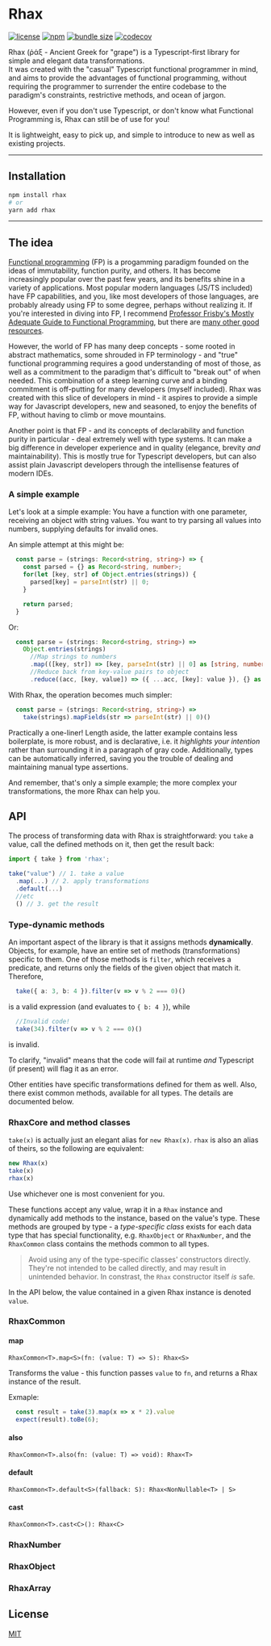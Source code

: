 # Rhax
[![license](https://img.shields.io/github/license/rhaxjs/rhax?color=blue)](https://choosealicense.com/licenses/mit/)
[![npm](https://img.shields.io/npm/v/rhax?logo=npm&color=CB3837)](https://www.npmjs.com/package/rhax)
[![bundle size](https://img.shields.io/bundlephobia/minzip/rhax?color=green)](https://bundlephobia.com/result?p=rhax)
[![codecov](https://codecov.io/gh/rhaxjs/rhax/branch/main/graph/badge.svg?token=2nQUFAqZ24)](https://codecov.io/gh/rhaxjs/rhax)

Rhax (ῥάξ - Ancient Greek for "grape") is a Typescript-first library for simple and elegant data transformations.<br/>
It was created with the "casual" Typescript functional programmer in mind, and aims to provide the advantages of functional programming, without requiring the programmer to surrender the entire codebase to the paradigm's constraints, restrictive methods, and ocean of jargon.

However, even if you don't use Typescript, or don't know what Functional Programming is, Rhax can still be of use for you!

It is lightweight, easy to pick up, and simple to introduce to new as well as existing projects.

---

## Installation
```bash
npm install rhax
# or
yarn add rhax
```
---
## The idea
[Functional programming](https://hackr.io/blog/functional-programming) (FP) is a progamming paradigm founded on the ideas of immutability, function purity, and others. It has become increasingly popular over the past few years, and its benefits shine in a variety of applications. Most popular modern languages (JS/TS included) have FP capabilities, and you, like most developers of those languages, are probably already using FP to some degree, perhaps without realizing it. If you're interested in diving into FP, I recommend [Professor Frisby's Mostly Adequate Guide to Functional Programming](https://mostly-adequate.gitbook.io/mostly-adequate-guide/), but there are [many other good resources](https://github.com/xgrommx/awesome-functional-programming).

However, the world of FP has many deep concepts - some rooted in abstract mathematics, some shrouded in FP terminology - and "true" functional programming requires a good understanding of most of those, as well as a commitment to the paradigm that's difficult to "break out" of when needed. This combination of a steep learning curve and a binding commitment is off-putting for many developers (myself included). Rhax was created with this slice of developers in mind - it aspires to provide a simple way for Javascript developers, new and seasoned, to enjoy the benefits of FP, without having to climb or move mountains.

Another point is that FP - and its concepts of declarability and function purity in particular - deal extremely well with type systems. It can make a big difference in developer experience and in quality (elegance, brevity _and_ maintainability). This is mostly true for Typescript developers, but can also assist plain Javascript developers through the intellisense features of modern IDEs.

### A simple example

Let's look at a simple example:
You have a function with one parameter, receiving an object with string values. You want to try parsing all values into numbers, supplying defaults for invalid ones.

An simple attempt at this might be:
```ts
  const parse = (strings: Record<string, string>) => {
    const parsed = {} as Record<string, number>;
    for(let [key, str] of Object.entries(strings)) {
      parsed[key] = parseInt(str) || 0;
    }

    return parsed;
  }
```
Or:
```ts
  const parse = (strings: Record<string, string>) => 
    Object.entries(strings)
      //Map strings to numbers
      .map(([key, str]) => [key, parseInt(str) || 0] as [string, number])
      //Reduce back from key-value pairs to object
      .reduce((acc, [key, value]) => ({ ...acc, [key]: value }), {} as Record<string, number>)
```

With Rhax, the operation becomes much simpler:
```ts
  const parse = (strings: Record<string, string>) => 
    take(strings).mapFields(str => parseInt(str) || 0)()
```

Practically a one-liner!
Length aside, the latter example contains less boilerplate, is more robust, and is declarative, i.e. it _highlights your intention_ rather than surrounding it in a paragraph of gray code. Additionally, types can be automatically inferred, saving you the trouble of dealing and maintaining manual type assertions.

And remember, that's only a simple example; the more complex your transformations, the more Rhax can help you.

## API

The process of transforming data with Rhax is straightforward: you `take` a value, call the defined methods on it, then get the result back:

```ts
import { take } from 'rhax';

take("value") // 1. take a value
  .map(...) // 2. apply transformations
  .default(...)
  //etc
  () // 3. get the result
```

### Type-dynamic methods

An important aspect of the library is that it assigns methods **dynamically**.
Objects, for example, have an entire set of methods (transformations) specific to them. One of those methods is `filter`, which receives a predicate, and returns only the fields of the given object that match it.
Therefore, 
```ts
  take({ a: 3, b: 4 }).filter(v => v % 2 === 0)()
```
is a valid expression (and evaluates to `{ b: 4 }`), while
```ts
  //Invalid code!
  take(34).filter(v => v % 2 === 0)()
```
is invalid.

To clarify, "invalid" means that the code will fail at runtime *and* Typescript (if present) will flag it as an error.

Other entities have specific transformations defined for them as well. Also, there exist common methods, available for all types. The details are documented below. 

### RhaxCore and method classes

`take(x)` is actually just an elegant alias for `new Rhax(x)`. `rhax` is also an alias of theirs, so the following are equivalent:
```ts
new Rhax(x)
take(x)
rhax(x)
```
Use whichever one is most convenient for you.

These functions accept any value, wrap it in a `Rhax` instance and dynamically add methods to the instance, based on the value's type. These methods are grouped by type - 
a *type-specific class* exists for each data type that has special functionality, e.g. `RhaxObject` or `RhaxNumber`, and the `RhaxCommon` class contains the methods common to all types.

> Avoid using any of the type-specific classes' constructors directly. They're not intended to be called directly, and may result in unintended behavior. In constrast, the `Rhax` constructor itself _is_ safe. 

In the API below, the value contained in a given Rhax instance is denoted `value`.

### RhaxCommon

#### **map**
`RhaxCommon<T>.map<S>(fn: (value: T) => S): Rhax<S>`

Transforms the value - this function passes `value` to `fn`, and returns a Rhax instance of the result. 

Exmaple:
```typescript
  const result = take(3).map(x => x * 2).value
  expect(result).toBe(6);
```

#### **also**
`RhaxCommon<T>.also(fn: (value: T) => void): Rhax<T>`

#### **default**
`RhaxCommon<T>.default<S>(fallback: S): Rhax<NonNullable<T> | S>`

#### **cast**
`RhaxCommon<T>.cast<C>(): Rhax<C>`


### RhaxNumber
### RhaxObject
### RhaxArray

## License
[MIT](https://choosealicense.com/licenses/mit/)